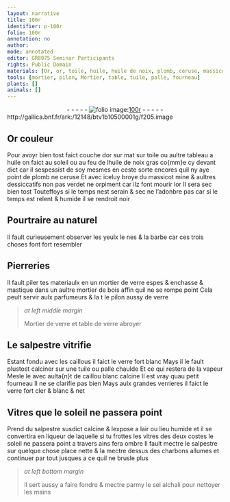 ```yaml
---
layout: narrative
title: 100r
identifier: p-100r
folio: 100r
annotation: no
author:
mode: annotated
editor: GR8975 Seminar Participants
rights: Public Domain
materials: [Or, or, toile, huile, huile de noix, plomb, ceruse, massicot, mine, verdet, orpiment, verre, mastique, bois, salpestre, caillous, caillou, charbons, sel alchali]
tools: [mortier, pilon, Mortier, table, tuile, palle, fourneau]
plants: []
animals: []
---
```


<div class="folio" align="center">- - - - - <a href="http://gallica.bnf.fr/ark:/12148/btv1b10500001g/f205.image" target="_blank"><img src="https://cu-mkp.github.io/2017-workshop-edition/assets/photo-icon.png" alt="folio image: " style="display:inline-block; margin-bottom:-3px;"/>100r</a> - - - - - </div> http://gallica.bnf.fr/ark:/12148/btv1b10500001g/f205.image   

## <span class="m">Or</span> couleur

 
Pour avoyr bien tost faict couche d<span class="m">or</span> sur mat sur <span class="m">toile</span> ou aultre tableau a <span class="m">huile</span> on faict au soleil ou au feu de l<span class="m">huile de noix</span> gras co{mm}e cy devant dict car il sespessist de soy mesmes en ceste sorte encores quil ny aye point de <span class="m">plomb</span> ne <span class="m">ceruse</span> Et avec iceluy broye du <span class="m">massicot</span> <span class="m">mine</span> & aultres dessiccatifs non pas <span class="m">verdet</span> ne <span class="m">orpiment</span> car ilz font mourir l<span class="m">or</span> Il sera sec bien tost Touteffoys si le temps nest serain & sec ne l’adonbre pas car si le temps est relent & humide il se rendroit noir
    

## Pourtraire au naturel

 
Il fault curieusement observer les yeulx le nes & la barbe car ces trois choses font fort resembler
    

## Pierreries

 
Il fault piler tes materiaulx en un <span class="tl">mortier</span> de <span class="m">verre</span> espes & enchasse & <span class="m">mastique</span> dans un aultre <span class="tl">mortier</span> de <span class="m">bois</span> affin quil ne se rompe point Cela peult servir aulx <span class="pro">parfumeurs</span> & la t le <span class="tl">pilon</span> aussy de <span class="m">verre</span>
  
> *at left middle margin*
> 
>    <span class="tl">Mortier</span> de <span class="m">verre</span> et <span class="tl">table</span> de <span class="m">verre</span> abroyer 
   

## Le <span class="m">salpestre</span> vitrifie

 
Estant fondu avec les <span class="m">caillous</span> il faict le <span class="m">verre</span> fort blanc Mays il le fault plustost calciner sur une <span class="tl">tuile</span> ou <span class="tl">palle</span> chaulde Et ce qui restera de la vapeur Mesle le avec aulta{n}t de <span class="m">caillou</span> blanc calcine Il est vray quau petit <span class="tl">fourneau</span> Il ne se clarifie pas bien Mays aulx grandes verrieres il faict le <span class="m">verre</span> fort cler & blanc & net
    

## Vitres que le soleil ne passera point

 
Prend du <span class="m">salpestre</span> susdict calcine & lexpose a lair ou lieu humide et il se convertira en liqueur de laquelle si tu frottes les vitres des deux costes le soleil ne passera point a travers ains fera ombre Il fault mectre le <span class="m">salpestre</span> sur quelque chose place nette & la mectre dessus des <span class="m">charbons</span> allumes et continuer par tout jusques a ce quil ne brusle plus
 
> *at left bottom margin*
> 
>   Il sert aussy a faire fondre & mectre parmy le <span class="m">sel alchali</span> pour nettoyer les <span class="bp">mains</span>
 